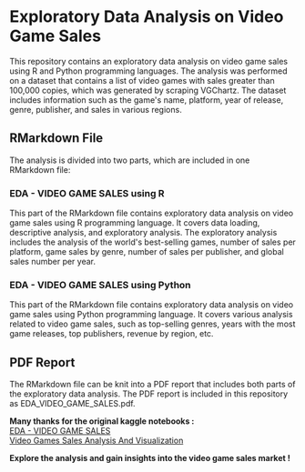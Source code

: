 # Exploratory Data Analysis on Video Game Sales
This repository contains an exploratory data analysis on video game sales using R and Python programming languages. The analysis was performed on a dataset that contains a list of video games with sales greater than 100,000 copies, which was generated by scraping VGChartz. The dataset includes information such as the game's name, platform, year of release, genre, publisher, and sales in various regions.

## RMarkdown File  
The analysis is divided into two parts, which are included in one RMarkdown file:

### EDA - VIDEO GAME SALES using R
This part of the RMarkdown file contains exploratory data analysis on video game sales using R programming language. It covers data loading, descriptive analysis, and exploratory analysis. The exploratory analysis includes the analysis of the world's best-selling games, number of sales per platform, game sales by genre, number of sales per publisher, and global sales number per year.

### EDA - VIDEO GAME SALES using Python
This part of the RMarkdown file contains exploratory data analysis on video game sales using Python programming language. It covers various analysis related to video game sales, such as top-selling genres, years with the most game releases, top publishers, revenue by region, etc.

## PDF Report
The RMarkdown file can be knit into a PDF report that includes both parts of the exploratory data analysis. The PDF report is included in this repository as EDA_VIDEO_GAME_SALES.pdf.

**Many thanks for the original kaggle notebooks :**  
[EDA - VIDEO GAME SALES](https://www.kaggle.com/code/upadorprofzs/eda-video-game-sales)  
[Video Games Sales Analysis And Visualization](https://www.kaggle.com/code/snanilim/video-games-sales-analysis-and-visualization)  

**Explore the analysis and gain insights into the video game sales market !**
